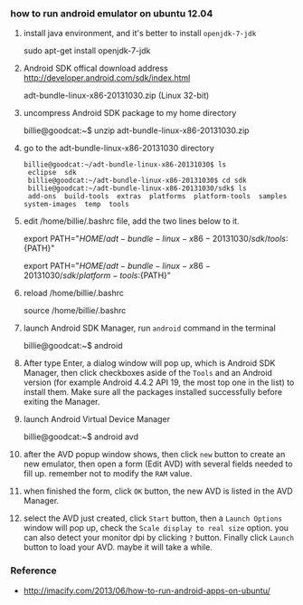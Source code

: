 ### how to run android emulator on ubuntu 12.04

1. install java environment, and it's better to install `openjdk-7-jdk`

    sudo apt-get install openjdk-7-jdk

2. Android SDK offical download address http://developer.android.com/sdk/index.html

    adt-bundle-linux-x86-20131030.zip (Linux 32-bit)

3. uncompress Android SDK package to my home directory

    billie@goodcat:~$ unzip adt-bundle-linux-x86-20131030.zip

4. go to the adt-bundle-linux-x86-20131030 directory

    <pre><code>billie@goodcat:~/adt-bundle-linux-x86-20131030$ ls
    eclipse  sdk
    billie@goodcat:~/adt-bundle-linux-x86-20131030$ cd sdk
    billie@goodcat:~/adt-bundle-linux-x86-20131030/sdk$ ls
    add-ons  build-tools  extras  platforms  platform-tools  samples  system-images  temp  tools</code></pre>

5. edit /home/billie/.bashrc file, add the two lines below to it.

    export PATH="${HOME}/adt-bundle-linux-x86-20131030/sdk/tools:${PATH}"

    export PATH="${HOME}/adt-bundle-linux-x86-20131030/sdk/platform-tools:${PATH}"

6. reload /home/billie/.bashrc

    source /home/billie/.bashrc

7. launch Android SDK Manager, run `android` command in the terminal

    billie@goodcat:~$ android

8. After type Enter, a dialog window will pop up, which is Android SDK Manager, then click checkboxes aside of
the `Tools` and an Android version (for example Android 4.4.2 API 19, the most top one in the list)
to install them. Make sure all the packages installed successfully before exiting the Manager.

9. launch Android Virtual Device Manager

    billie@goodcat:~$ android avd

10. after the AVD popup window shows, then click `new` button to create an new emulator,
then open a form (Edit AVD) with several fields needed to fill up. remember not to modify the `RAM` value.

11. when finished the form, click `OK` button, the new AVD is listed in the AVD Manager.

12. select the AVD just created, click `Start` button, then a `Launch Options` window will pop up, check
the `Scale display to real size` option. you can also detect your monitor dpi by clicking `?` button.
Finally click `Launch` button to load your AVD. maybe it will take a while.

### Reference

* http://imacify.com/2013/06/how-to-run-android-apps-on-ubuntu/
